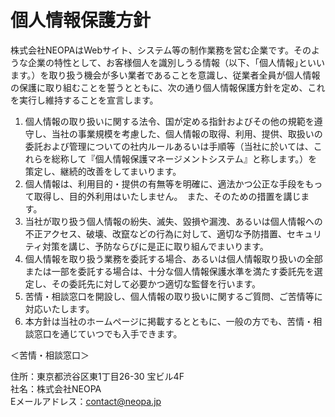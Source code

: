 # 個人情報保護方針

株式会社NEOPAはWebサイト、システム等の制作業務を営む企業です。そのような企業の特性として、お客様個人を識別しうる情報（以下、｢個人情報｣といいます。）を取り扱う機会が多い業者であることを意識し、従業者全員が個人情報の保護に取り組むことを誓うとともに、次の通り個人情報保護方針を定め、これを実行し維持することを宣言します。

1. 個人情報の取り扱いに関する法令、国が定める指針およびその他の規範を遵守し、当社の事業規模を考慮した、個人情報の取得、利用、提供、取扱いの委託および管理についての社内ルールあるいは手順等（当社に於いては、これらを総称して『個人情報保護マネージメントシステム』と称します。）を策定し、継続的改善をしてまいります。
1. 個人情報は、利用目的・提供の有無等を明確に、適法かつ公正な手段をもって取得し、目的外利用はいたしません。　また、そのための措置を講じます。
1. 当社が取り扱う個人情報の紛失、滅失、毀損や漏洩、あるいは個人情報への不正アクセス、破壊、改竄などの行為に対して、適切な予防措置、セキュリティ対策を講じ、予防ならびに是正に取り組んでまいります。
1. 個人情報を取り扱う業務を委託する場合、あるいは個人情報取り扱いの全部または一部を委託する場合は、十分な個人情報保護水準を満たす委託先を選定し、その委託先に対して必要かつ適切な監督を行います。
1. 苦情・相談窓口を開設し、個人情報の取り扱いに関するご質問、ご苦情等に対応いたします。
1. 本方針は当社のホームページに掲載するとともに、一般の方でも、苦情・相談窓口を通じていつでも入手できます。

＜苦情・相談窓口＞  

住所：東京都渋谷区東1丁目26-30 宝ビル4F  
社名：株式会社NEOPA  
Eメールアドレス：contact@neopa.jp  
  
